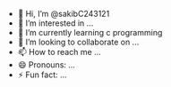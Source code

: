 - 👋 Hi, I’m @sakibC243121
- 👀 I’m interested in ...
- 🌱 I’m currently learning c programming
- 💞️ I’m looking to collaborate on ...
- 📫 How to reach me ...
- 😄 Pronouns: ...
- ⚡ Fun fact: ...

<!---
sakibC243121/sakibC243121 is a ✨ special ✨ repository because its `README.md` (this file) appears on your GitHub profile.
You can click the Preview link to take a look at your changes.
--->

